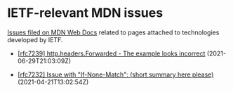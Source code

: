 # IETF-relevant MDN issues

[Issues filed on MDN Web Docs](https://github.com/mdn/content/issues) related to pages attached to technologies developed by IETF.

* [[rfc7239] http.headers.Forwarded - The example looks incorrect](https://github.com/mdn/content/issues/6470) (2021-06-29T21:03:09Z)
  
* [[rfc7232] Issue with "If-None-Match": (short summary here please)](https://github.com/mdn/content/issues/4343) (2021-04-21T13:02:54Z)
  
